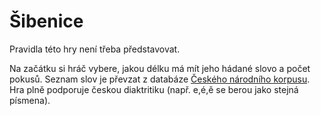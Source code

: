# Šibenice

Pravidla této hry není třeba představovat.

Na začátku si hráč vybere, jakou délku má mít jeho hádané slovo a počet pokusů. Seznam slov je převzat z databáze [Českého národního korpusu](https://wiki.korpus.cz/doku.php/pojmy:korpus). Hra plně podporuje českou diaktritiku (např. e,é,ě se berou jako stejná písmena).